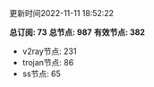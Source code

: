 更新时间2022-11-11 18:52:22

**总订阅: 73**
**总节点: 987**
**有效节点: 382**
- v2ray节点: 231
- trojan节点: 86
- ss节点: 65
